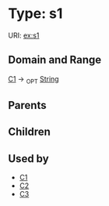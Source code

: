
# Type: s1




URI: [ex:s1](http://example.org/mappings/s1)


## Domain and Range

[C1](C1.md) ->  <sub>OPT</sub> [String](type/String.md)

## Parents


## Children


## Used by

 * [C1](C1.md)
 * [C2](C2.md)
 * [C3](C3.md)
